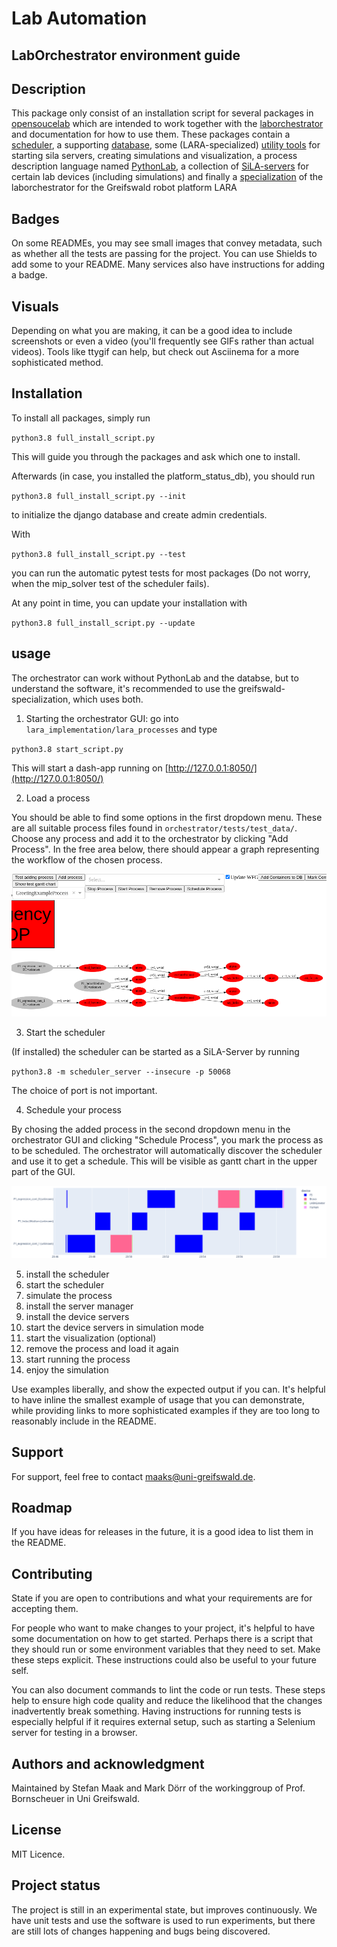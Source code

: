 # Lab Automation



## LabOrchestrator environment guide

## Description
This package only consist of an installation script for several packages
in [opensoucelab](https://gitlab.com/opensourcelab/) which are intended to work
together with the [laborchestrator](https://gitlab.com/opensourcelab/laborchestrator) and documentation for how to use them. 
These packages contain a [scheduler](https://gitlab.com/opensourcelab/pythonlabscheduler),
a supporting [database](https://gitlab.com/StefanMa/platform_status_db),
some (LARA-specialized) [utility tools](https://gitlab.com/StefanMa/lara-tools) for starting sila servers, creating simulations and visualization,
a process description language named [PythonLab](https://gitlab.com/opensourcelab/pythonLab),
a collection of [SiLA-servers](https://gitlab.com/opensourcelab/devices) for certain lab devices (including simulations)
and finally a [specialization](https://gitlab.com/lara-uni-greifswald/lara-processes) of the laborchestrator for the Greifswald robot platform LARA

## Badges
On some READMEs, you may see small images that convey metadata, such as whether all the tests are passing for the project. You can use Shields to add some to your README. Many services also have instructions for adding a badge.

## Visuals
Depending on what you are making, it can be a good idea to include screenshots or even a video (you'll frequently see GIFs rather than actual videos). Tools like ttygif can help, but check out Asciinema for a more sophisticated method.

## Installation
To install all packages, simply run 

`python3.8 full_install_script.py`

This will guide you through the packages and ask which one to install.

Afterwards (in case, you installed the platform_status_db), you should run 

`python3.8 full_install_script.py --init` 

to initialize the django database and create admin credentials.

With 

`python3.8 full_install_script.py --test`

you can run the automatic pytest tests for most packages (Do not worry, when the mip_solver test of the scheduler fails).

At any point in time, you can update your installation with 

`python3.8 full_install_script.py --update`

## usage

The orchestrator can work without PythonLab and the databse,
but to understand the software, it's recommended to use the greifswald-specialization, which uses both.

1. Starting the orchestrator GUI:
go into `lara_implementation/lara_processes` and type

`python3.8 start_script.py`

This will start a dash-app running on [http://127.0.0.1:8050/](http://127.0.0.1:8050/)

2. Load a process

You should be able to find some options in the first dropdown menu. These are all suitable process files found in
`orchestrator/tests/test_data/`. Choose any process and add it to the orchestrator by clicking "Add Process". In the free area below,
there should appear a graph representing the workflow of the chosen process.

![Screenshot of loaded workflow](/images/workflow.png "Workflow")


3. Start the scheduler

(If installed) the scheduler can be started as a SiLA-Server by running

`python3.8 -m scheduler_server --insecure -p 50068` 

The choice of port is not important. 

4. Schedule your process

By chosing the added process in the second dropdown menu in the orchestrator GUI and clicking "Schedule Process", you mark the process as to be scheduled. The orchestrator will automatically discover the scheduler and use it to get a schedule. This will be visible as gantt chart in the upper part of the GUI.

![Screenshot of scheduled workflow](/images/schedule.png "Schedule")


5. install the scheduler
6. start the scheduler
7. simulate the process
8. install the server manager
9. install the device servers
10. start the device servers in simulation mode
11. start the visualization (optional)
12. remove the process and load it again
13. start running the process
14. enjoy the simulation

Use examples liberally, and show the expected output if you can. It's helpful to have inline the smallest example of usage that you can demonstrate, while providing links to more sophisticated examples if they are too long to reasonably include in the README.

## Support
For support, feel free to contact maaks@uni-greifswald.de. 

## Roadmap
If you have ideas for releases in the future, it is a good idea to list them in the README.

## Contributing
State if you are open to contributions and what your requirements are for accepting them.

For people who want to make changes to your project, it's helpful to have some documentation on how to get started. Perhaps there is a script that they should run or some environment variables that they need to set. Make these steps explicit. These instructions could also be useful to your future self.

You can also document commands to lint the code or run tests. These steps help to ensure high code quality and reduce the likelihood that the changes inadvertently break something. Having instructions for running tests is especially helpful if it requires external setup, such as starting a Selenium server for testing in a browser.

## Authors and acknowledgment
Maintained by Stefan Maak and Mark Dörr of the workinggroup of Prof. Bornscheuer in Uni Greifswald.

## License
MIT Licence.

## Project status
The project is still in an experimental state, but improves continuously.
We have unit tests and use the software is used to run experiments, 
but there are still lots of changes happening and bugs being discovered. 

